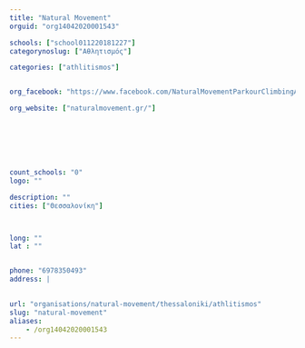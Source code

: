 ```yaml
---
title: "Natural Movement"
orguid: "org14042020001543"

schools: ["school011220181227"]
categorynoslug: ["Αθλητισμός"]

categories: ["athlitismos"]


org_facebook: "https://www.facebook.com/NaturalMovementParkourClimbingAcademy/"

org_website: ["naturalmovement.gr/"]







count_schools: "0"
logo: ""

description: ""
cities: ["Θεσσαλονίκη"]



long: ""
lat : ""


phone: "6978350493"
address: |
    

url: "organisations/natural-movement/thessaloniki/athlitismos"
slug: "natural-movement"
aliases:
    - /org14042020001543
---
```



